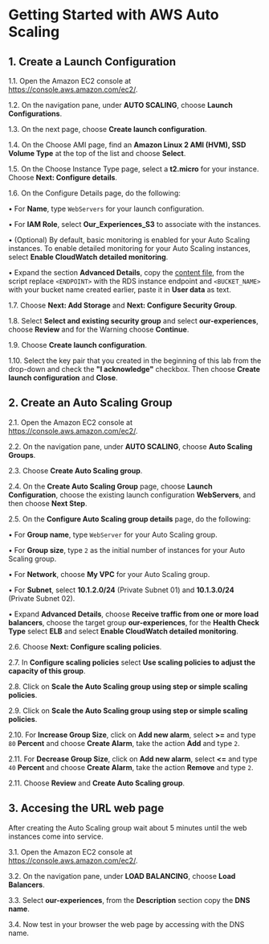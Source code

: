 # Getting Started with AWS Auto Scaling

## 1. Create a Launch Configuration

1.1\.	Open the Amazon EC2 console at https://console.aws.amazon.com/ec2/.

1.2\.	On the navigation pane, under **AUTO SCALING**, choose **Launch Configurations**.

1.3\.	On the next page, choose **Create launch configuration**.

1.4\.	On the Choose AMI page, find an **Amazon Linux 2 AMI (HVM), SSD Volume Type** at the top of the list and choose **Select**.

1.5\.	On the Choose Instance Type page, select a **t2.micro** for your instance. Choose **Next: Configure details**.

1.6\.	On the Configure Details page, do the following:

•	For **Name**, type `WebServers` for your launch configuration.

•	For **IAM Role**, select **Our_Experiences_S3** to associate with the instances.

•	(Optional) By default, basic monitoring is enabled for your Auto Scaling instances. To enable detailed monitoring for your Auto Scaling instances, select **Enable CloudWatch detailed monitoring**.

•	Expand the section **Advanced Details**, copy the [content file](../scripts/bootstrap-github.sh), from the script replace `<ENDPOINT>` with the RDS instance endpoint and `<BUCKET_NAME>` with your bucket name created earlier, paste it in **User data** as text.

1.7\.	Choose **Next: Add Storage** and **Next: Configure Security Group**.

1.8\.	Select **Select and existing security group** and select **our-experiences**, choose **Review** and for the Warning choose **Continue**.

1.9\.	Choose **Create launch configuration**.

1.10\.	Select the key pair that you created in the beginning of this lab from the drop-down and check the **"I acknowledge"** checkbox. Then choose **Create launch configuration** and **Close**.

## 2. Create an Auto Scaling Group

2.1\.	Open the Amazon EC2 console at https://console.aws.amazon.com/ec2/.

2.2\.	On the navigation pane, under **AUTO SCALING**, choose **Auto Scaling Groups**.

2.3\.	Choose **Create Auto Scaling group**.

2.4\.	On the **Create Auto Scaling Group** page, choose **Launch Configuration**, choose the existing launch configuration **WebServers**, and then choose **Next Step**.

2.5\.	On the **Configure Auto Scaling group details** page, do the following:

•	For **Group name**, type `WebServer` for your Auto Scaling group.

•	For **Group size**, type `2` as the initial number of instances for your Auto Scaling group.

•	For **Network**, choose **My VPC** for your Auto Scaling group.

•	For **Subnet**, select **10.1.2.0/24** (Private Subnet 01) and **10.1.3.0/24** (Private Subnet 02).

•	Expand **Advanced Details**, choose **Receive traffic from one or more load balancers**, choose the target group **our-experiences**, for the **Health Check Type** select **ELB** and select **Enable CloudWatch detailed monitoring**.

2.6\.	Choose **Next: Configure scaling policies**.

2.7\.	In **Configure scaling policies** select **Use scaling policies to adjust the capacity of this group**.

2.8\.	Click on **Scale the Auto Scaling group using step or simple scaling policies**.

2.9\.	Click on **Scale the Auto Scaling group using step or simple scaling policies**.

2.10\.	For **Increase Group Size**, click on **Add new alarm**, select **>=** and type `80` **Percent** and choose **Create Alarm**, take the action **Add** and type `2`.

2.11\.	For **Decrease Group Size**, click on **Add new alarm**, select **<=** and type `40` **Percent** and choose **Create Alarm**, take the action **Remove** and type `2`.

2.11\.	Choose **Review** and **Create Auto Scaling group**.

## 3. Accesing the URL web page

After creating the Auto Scaling group wait about 5 minutes until the web instances come into service.

3.1\.	Open the Amazon EC2 console at https://console.aws.amazon.com/ec2/.

3.2\.	On the navigation pane, under **LOAD BALANCING**, choose **Load Balancers**.

3.3\.	Select **our-experiences**, from the **Description** section copy the **DNS name**.

3.4\.	Now test in your browser the web page by accessing with the DNS name.